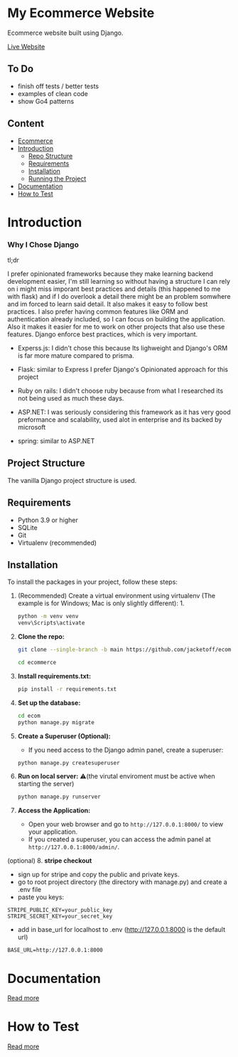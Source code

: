 # My Ecommerce Website

Ecommerce website built using Django.

[Live Website](https://ahmedelasmai.eu.pythonanywhere.com/products/)

## To Do
- finish off tests / better tests
- examples of clean code
- show Go4 patterns

## Content

- [Ecommerce](#my-ecommerce-website)
- [Introduction](#introduction)
  - [Repo Structure](#repo-structure)
  - [Requirements](#requirements)
  - [Installation](#installation)
  - [Running the Project](#running-the-project)
- [Documentation](#documentation)
- [How to Test](#how-to-test)

# Introduction

### Why I Chose Django

tl;dr

I prefer opinionated frameworks because they make learning backend development easier, I'm still learning so without having a structure I can rely on i might miss imporant best practices and details (this happened to me with flask) and if I do overlook a detail there might be an problem somwhere and im forced to learn said detail. It also makes it easy to follow best practices. I also prefer having common features like ORM and authentication already included, so I can focus on building the application. Also it makes it easier for me to work on other projects that also use these features. Django enforce best practices, which is very important.

- Experss.js: I didn't chose this because Its lighweight and Django's ORM is far more mature compared to prisma.

- Flask: similar to Express I prefer Django's Opinionated approach for this project

- Ruby on rails: I didn't choose ruby because from what I researched its not being used as much these days.

- ASP.NET: I was seriously considering this framework as it has very good preformance and scalability, used alot in enterprise and its backed by microsoft

- spring: similar to ASP.NET

## Project Structure

The vanilla Django project structure is used.

## Requirements

- Python 3.9 or higher
- SQLite 
- Git
- Virtualenv (recommended)

## Installation

To install the packages in your project, follow these steps:

1. (Recommended) Create a virtual environment using virtualenv (The example is for Windows; Mac is only slightly different):
   1. 
   ```bash
   python -m venv venv
   venv\Scripts\activate
   ```
2. **Clone the repo:**

   ```bash
   git clone --single-branch -b main https://github.com/jacketoff/ecommerce
   ```
   ```bash
   cd ecommerce
   ```
3. **Install requirements.txt:**
   ```bash
   pip install -r requirements.txt
   ```

4. **Set up the database:**
   ```bash
   cd ecom
   python manage.py migrate
   ```
5. **Create a Superuser (Optional):**
   - If you need access to the Django admin panel, create a superuser:
   ```bash
   python manage.py createsuperuser
   ```

6. **Run on local server:**
   ⚠️(the virutal enviroment must be active when starting the server)
   ```bash
   python manage.py runserver
   ```

8. **Access the Application:**
   - Open your web browser and go to `http://127.0.0.1:8000/` to view your application.
   - If you created a superuser, you can access the admin panel at `http://127.0.0.1:8000/admin/`.

(optional) 8. **stripe checkout**
   - sign up for stripe and copy the public and private keys.
   - go to root project directory (the directory with manage.py) and create a .env file
   - paste you keys: 
   ```
   STRIPE_PUBLIC_KEY=your_public_key
   STRIPE_SECRET_KEY=your_secret_key
   ```
   - add in base_url for localhost to .env (http://127.0.0.1:8000 is the default url)
   ```
   BASE_URL=http://127.0.0.1:8000
   ```
# Documentation

[Read more](./docs/MAIN_DOCS.md)

# How to Test

[Read more](./docs/TESTING.md)
